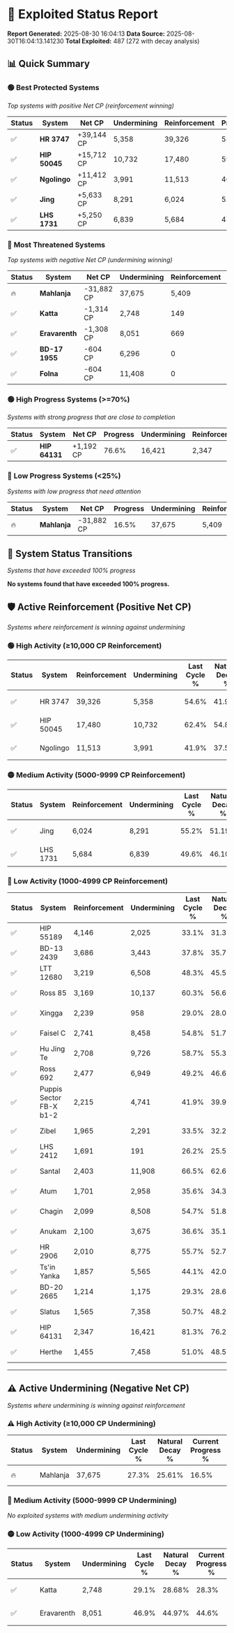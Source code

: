# 🌟 Exploited Status Report

**Report Generated:** 2025-08-30 16:04:13
**Data Source:** 2025-08-30T16:04:13.141230
**Total Exploited:** 487 (272 with decay analysis)

## 📊 Quick Summary

### 🟢 **Best Protected Systems**
*Top systems with positive Net CP (reinforcement winning)*

| Status | System | Net CP | Undermining | Reinforcement | Progress |
|--------|--------|--------|-------------|---------------|----------|
| ✅ | **HR 3747** | +39,144 CP | 5,358 | 39,326 | 53.1% |
| ✅ | **HIP 50045** | +15,712 CP | 10,732 | 17,480 | 59.3% |
| ✅ | **Ngolingo** | +11,412 CP | 3,991 | 11,513 | 40.8% |
| ✅ | **Jing** | +5,633 CP | 8,291 | 6,024 | 52.8% |
| ✅ | **LHS 1731** | +5,250 CP | 6,839 | 5,684 | 47.6% |

### 🔴 **Most Threatened Systems**
*Top systems with negative Net CP (undermining winning)*

| Status | System | Net CP | Undermining | Reinforcement | Progress |
|--------|--------|--------|-------------|---------------|----------|
| 🔥 | **Mahlanja** | -31,882 CP | 37,675 | 5,409 | 16.5% |
| ✅ | **Katta** | -1,314 CP | 2,748 | 149 | 28.3% |
| ✅ | **Eravarenth** | -1,308 CP | 8,051 | 669 | 44.6% |
| ✅ | **BD-17 1955** | -604 CP | 6,296 | 0 | 43.5% |
| ✅ | **Folna** | -604 CP | 11,408 | 0 | 60.9% |

### 🟢 **High Progress Systems (>=70%)**
*Systems with strong progress that are close to completion*

| Status | System | Net CP | Progress | Undermining | Reinforcement |
|--------|--------|--------|----------|-------------|---------------|
| ✅ | **HIP 64131** | +1,192 CP | 76.6% | 16,421 | 2,347 |

### 🔴 **Low Progress Systems (<25%)**
*Systems with low progress that need attention*

| Status | System | Net CP | Progress | Undermining | Reinforcement |
|--------|--------|--------|----------|-------------|---------------|
| 🔥 | **Mahlanja** | -31,882 CP | 16.5% | 37,675 | 5,409 |
## 🔄 System Status Transitions
*Systems that have exceeded 100% progress*

**No systems found that have exceeded 100% progress.**

## 🛡️ Active Reinforcement (Positive Net CP)
*Systems where reinforcement is winning against undermining*

### 🟢 High Activity (≥10,000 CP Reinforcement)

| Status | System | Reinforcement | Undermining | Last Cycle % | Natural Decay % | Current Progress % | Current CP | Net CP | Activity |
|--------|--------|---------------|-------------|--------------|-----------------|-------------------|------------|--------|----------|
| ✅ | HR 3747 | 39,326 | 5,358 | 54.6% | 41.92% | 53.1% | 185,850 | +39,144 | 🟢 High Reinforcement |
| ✅ | HIP 50045 | 17,480 | 10,732 | 62.4% | 54.81% | 59.3% | 207,550 | +15,712 | 🟢 High Reinforcement |
| ✅ | Ngolingo | 11,513 | 3,991 | 41.9% | 37.54% | 40.8% | 142,800 | +11,412 | 🟢 High Reinforcement |

### 🟡 Medium Activity (5000-9999 CP Reinforcement)

| Status | System | Reinforcement | Undermining | Last Cycle % | Natural Decay % | Current Progress % | Current CP | Net CP | Activity |
|--------|--------|---------------|-------------|--------------|-----------------|-------------------|------------|--------|----------|
| ✅ | Jing | 6,024 | 8,291 | 55.2% | 51.19% | 52.8% | 184,800 | +5,633 | 🟡 Medium Reinforcement |
| ✅ | LHS 1731 | 5,684 | 6,839 | 49.6% | 46.10% | 47.6% | 166,600 | +5,250 | 🟡 Medium Reinforcement |

### 🔴 Low Activity (1000-4999 CP Reinforcement)

| Status | System | Reinforcement | Undermining | Last Cycle % | Natural Decay % | Current Progress % | Current CP | Net CP | Activity |
|--------|--------|---------------|-------------|--------------|-----------------|-------------------|------------|--------|----------|
| ✅ | HIP 55189 | 4,146 | 2,025 | 33.1% | 31.31% | 32.5% | 113,750 | +4,179 | 🔵 Low Reinforcement |
| ✅ | BD-13 2439 | 3,686 | 3,443 | 37.8% | 35.77% | 36.8% | 128,800 | +3,612 | 🔵 Low Reinforcement |
| ✅ | LTT 12680 | 3,219 | 6,508 | 48.3% | 45.56% | 46.4% | 162,400 | +2,956 | 🔵 Low Reinforcement |
| ✅ | Ross 85 | 3,169 | 10,137 | 60.3% | 56.67% | 57.4% | 200,899 | +2,543 | 🔵 Low Reinforcement |
| ✅ | Xingga | 2,239 | 958 | 29.0% | 28.02% | 28.7% | 100,449 | +2,374 | 🔵 Low Reinforcement |
| ✅ | Faisel C | 2,741 | 8,458 | 54.8% | 51.73% | 52.4% | 183,400 | +2,342 | 🔵 Low Reinforcement |
| ✅ | Hu Jing Te | 2,708 | 9,726 | 58.7% | 55.30% | 55.9% | 195,649 | +2,090 | 🔵 Low Reinforcement |
| ✅ | Ross 692 | 2,477 | 6,949 | 49.2% | 46.61% | 47.2% | 165,200 | +2,081 | 🔵 Low Reinforcement |
| ✅ | Puppis Sector FB-X b1-2 | 2,215 | 4,741 | 41.9% | 39.91% | 40.5% | 141,750 | +2,061 | 🔵 Low Reinforcement |
| ✅ | Zibel | 1,965 | 2,291 | 33.5% | 32.23% | 32.8% | 114,799 | +2,003 | 🔵 Low Reinforcement |
| ✅ | LHS 2412 | 1,691 | 191 | 26.2% | 25.57% | 26.1% | 91,350 | +1,872 | 🔵 Low Reinforcement |
| ✅ | Santal | 2,403 | 11,908 | 66.5% | 62.60% | 63.1% | 220,850 | +1,748 | 🔵 Low Reinforcement |
| ✅ | Atum | 1,701 | 2,958 | 35.6% | 34.32% | 34.8% | 121,799 | +1,686 | 🔵 Low Reinforcement |
| ✅ | Chagin | 2,099 | 8,508 | 54.7% | 51.82% | 52.3% | 183,050 | +1,677 | 🔵 Low Reinforcement |
| ✅ | Anukam | 2,100 | 3,675 | 36.6% | 35.14% | 35.6% | 124,600 | +1,610 | 🔵 Low Reinforcement |
| ✅ | HR 2906 | 2,010 | 8,775 | 55.7% | 52.75% | 53.2% | 186,200 | +1,592 | 🔵 Low Reinforcement |
| ✅ | Ts'in Yanka | 1,857 | 5,565 | 44.1% | 42.07% | 42.5% | 148,750 | +1,512 | 🔵 Low Reinforcement |
| ✅ | BD-20 2665 | 1,214 | 1,175 | 29.3% | 28.63% | 29.0% | 101,500 | +1,310 | 🔵 Low Reinforcement |
| ✅ | Slatus | 1,565 | 7,358 | 50.7% | 48.25% | 48.6% | 170,100 | +1,242 | 🔵 Low Reinforcement |
| ✅ | HIP 64131 | 2,347 | 16,421 | 81.3% | 76.26% | 76.6% | 268,099 | +1,192 | 🔵 Low Reinforcement |
| ✅ | Herthe | 1,455 | 7,458 | 51.0% | 48.58% | 48.9% | 171,150 | +1,130 | 🔵 Low Reinforcement |


---

## ⚠️ Active Undermining (Negative Net CP)
*Systems where undermining is winning against reinforcement*

### ⚠️ High Activity (≥10,000 CP Undermining)

| Status | System | Undermining | Last Cycle % | Natural Decay % | Current Progress % | Reinforcement | Current CP | Net CP | Activity |
|--------|--------|-------------|--------------|-----------------|-------------------|---------------|------------|--------|----------|
| 🔥 | Mahlanja | 37,675 | 27.3% | 25.61% | 16.5% | 5,409 | 57,750 | -31,882 | ⚠️ High Undermining |

### 🔶 Medium Activity (5000-9999 CP Undermining)

*No exploited systems with medium undermining activity*

### 🟡 Low Activity (1000-4999 CP Undermining)

| Status | System | Undermining | Last Cycle % | Natural Decay % | Current Progress % | Reinforcement | Current CP | Net CP | Activity |
|--------|--------|-------------|--------------|-----------------|-------------------|---------------|------------|--------|----------|
| ✅ | Katta | 2,748 | 29.1% | 28.68% | 28.3% | 149 | 99,050 | -1,314 | 🟡 Low Undermining |
| ✅ | Eravarenth | 8,051 | 46.9% | 44.97% | 44.6% | 669 | 156,100 | -1,308 | 🟡 Low Undermining |

